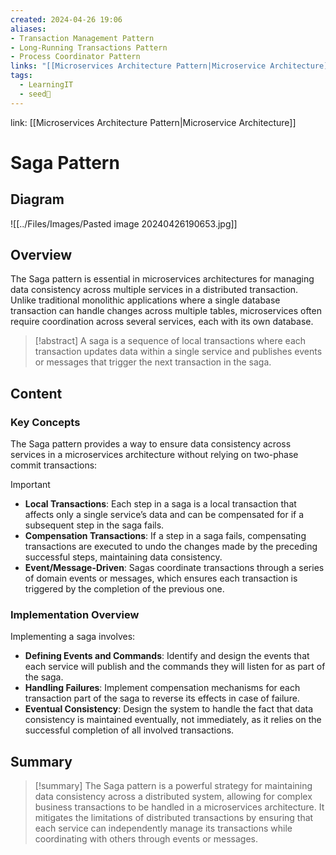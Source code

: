 ```yaml
---
created: 2024-04-26 19:06
aliases: 
- Transaction Management Pattern 
- Long-Running Transactions Pattern 
- Process Coordinator Pattern
links: "[[Microservices Architecture Pattern|Microservice Architecture]]"
tags:
  - LearningIT
  - seed🌱
---
```

link: [[Microservices Architecture Pattern|Microservice Architecture]]

# Saga Pattern

## Diagram

![[../Files/Images/Pasted image 20240426190653.jpg]]

## Overview

The Saga pattern is essential in microservices architectures for managing data consistency across multiple services in a distributed transaction. Unlike traditional monolithic applications where a single database transaction can handle changes across multiple tables, microservices often require coordination across several services, each with its own database.

> [!abstract] 
> A saga is a sequence of local transactions where each transaction updates data within a single service and publishes events or messages that trigger the next transaction in the saga.

## Content

### Key Concepts

The Saga pattern provides a way to ensure data consistency across services in a microservices architecture without relying on two-phase commit transactions:

> [!important]
> 
> - **Local Transactions**: Each step in a saga is a local transaction that affects only a single service’s data and can be compensated for if a subsequent step in the saga fails.
> - **Compensation Transactions**: If a step in a saga fails, compensating transactions are executed to undo the changes made by the preceding successful steps, maintaining data consistency.
> - **Event/Message-Driven**: Sagas coordinate transactions through a series of domain events or messages, which ensures each transaction is triggered by the completion of the previous one.

### Implementation Overview

Implementing a saga involves:

- **Defining Events and Commands**: Identify and design the events that each service will publish and the commands they will listen for as part of the saga.
- **Handling Failures**: Implement compensation mechanisms for each transaction part of the saga to reverse its effects in case of failure.
- **Eventual Consistency**: Design the system to handle the fact that data consistency is maintained eventually, not immediately, as it relies on the successful completion of all involved transactions.

## Summary

> [!summary] 
> The Saga pattern is a powerful strategy for maintaining data consistency across a distributed system, allowing for complex business transactions to be handled in a microservices architecture. It mitigates the limitations of distributed transactions by ensuring that each service can independently manage its transactions while coordinating with others through events or messages.




